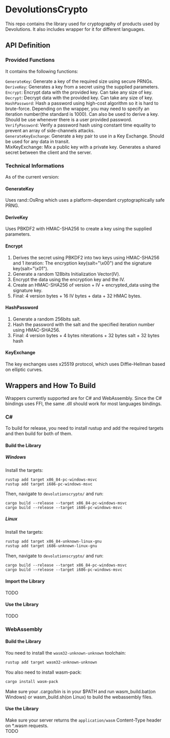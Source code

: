 # DevolutionsCrypto
This repo contains the library used for cryptography of products used by Devolutions. 
It also includes wrapper for it for different languages.

## API Definition
### Provided Functions
It contains the following functions:  

`GenerateKey`: Generate a key of the required size using secure PRNGs.  
`DeriveKey`: Generates a key from a secret using the supplied parameters.  
`Encrypt`: Encrypt data with the provided key. Can take any size of key.  
`Decrypt`: Decrypt data with the provided key. Can take any size of key.  
`HashPassword`: Hash a password using high-cost algorithm so it is hard to brute-force. Depending on the wrapper,
you may need to specify an iteration number(the standard is 1000). Can also be used to derive a key. 
Should be use whenever there is a user provided password.  
`VerifyPassword`: Verify a password hash using constant time equality to prevent an array of side-channels attacks.  
`GenerateKeyExchange`: Generate a key pair to use in a Key Exchange. Should be used for any data in transit.  
MixKeyExchange: Mix a public key with a private key. Generates a shared secret between the client and the server.

### Technical Informations
As of the current version:

#### GenerateKey
Uses rand::OsRng which uses a platform-dependant cryptographically safe PRNG. 

#### DeriveKey
Uses PBKDF2 with HMAC-SHA256 to create a key using the supplied parameters.

#### Encrypt
1. Derives the secret using PBKDF2 into two keys using HMAC-SHA256 and 1 iteration: 
The encryption key(salt="\x00") and the signature key(salt="\x01").  
2. Generate a random 128bits Initialization Vector(IV).  
3. Encrypt the data using the encryption key and the IV.  
4. Create an HMAC-SHA256 of version + IV + encrypted_data using the signature key.  
5. Final: 4 version bytes + 16 IV bytes + data + 32 HMAC bytes.

#### HashPassword
1. Generate a random 256bits salt.  
2. Hash the password with the salt and the specified iteration number using HMAC-SHA256.  
3. Final: 4 version bytes + 4 bytes niterations + 32 bytes salt + 32 bytes hash

#### KeyExchange
The key exchanges uses x25519 protocol, which uses Diffie-Hellman based on elliptic curves.

## Wrappers and How To Build
Wrappers currently supported are for C# and WebAssembly. Since the C# bindings uses FFI, the same 
.dll should work for most languages bindings.

### C#

To build for release, you need to install rustup and add the required targets and then build for both of them.

#### Build the Library
##### Windows
Install the targets:
```batch
rustup add target x86_84-pc-windows-msvc
rustup add target i686-pc-windows-msvc
```
Then, navigate to `devolutionscrypto/` and run: 
```batch
cargo build --release --target x86_84-pc-windows-msvc
cargo build --release --target i686-pc-windows-msvc
```
##### Linux
Install the targets:
```bash
rustup add target x86_84-unknown-linux-gnu
rustup add target i686-unknown-linux-gnu
```
Then, navigate to `devolutionscrypto/` and run: 
```batch
cargo build --release --target x86_84-pc-windows-msvc
cargo build --release --target i686-pc-windows-msvc
```

#### Import the Library
TODO

#### Use the Library
TODO

### WebAssembly
#### Build the Library
You need to install the `wasm32-unknown-unknown` toolchain:
```bash
rustup add target wasm32-unknown-unknown
```
You also need to install wasm-pack:
```bash
cargo install wasm-pack
```
Make sure your .cargo/bin is in your $PATH and run wasm_build.bat(on Windows) 
or wasm_build.sh(on Linux) to build the webassembly files.

#### Use the Library
Make sure your server returns the `application/wasm` Content-Type header on *.wasm requests.  
TODO
